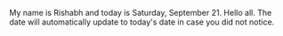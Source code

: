 My name is Rishabh and today is Saturday, September 21. Hello all. The date will automatically update to today's date in case you did not notice.
